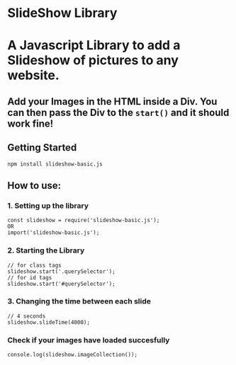 # SlideShow Library
# A Javascript Library to add a Slideshow of pictures to any website.
## Add your Images in the HTML inside a Div. You can then pass the Div to the ```start()``` and it should work fine!
## Getting Started
```
npm install slideshow-basic.js
```

## How to use: 
### 1. Setting up the library
```
const slideshow = require('slideshow-basic.js');
OR
import('slideshow-basic.js');
```
### 2. Starting the Library
```
// for class tags 
slideshow.start('.querySelector');
// for id tags
slideshow.start('#querySelector');
```

### 3. Changing the time between each slide
```
// 4 seconds
slideshow.slideTime(4000);
```
### Check if your images have loaded succesfully
```
console.log(slideshow.imageCollection());
```
